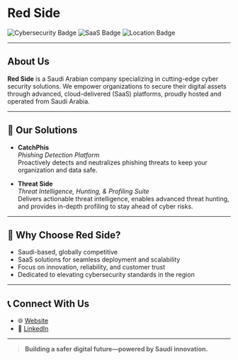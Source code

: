 # Red Side

![Cybersecurity Badge](https://img.shields.io/badge/Cybersecurity-Expert-blue?style=for-the-badge&logo=datadog)
![SaaS Badge](https://img.shields.io/badge/SaaS-Solutions-green?style=for-the-badge&logo=cloudflare)
![Location Badge](https://img.shields.io/badge/Saudi%20Arabia-Based-success?style=for-the-badge&logo=saudiarabia)

---

## About Us

**Red Side** is a Saudi Arabian company specializing in cutting-edge cyber security solutions. We empower organizations to secure their digital assets through advanced, cloud-delivered (SaaS) platforms, proudly hosted and operated from Saudi Arabia.

---

## 🚀 Our Solutions

- **CatchPhis**  
  _Phishing Detection Platform_  
  Proactively detects and neutralizes phishing threats to keep your organization and data safe.

- **Threat Side**  
  _Threat Intelligence, Hunting, & Profiling Suite_  
  Delivers actionable threat intelligence, enables advanced threat hunting, and provides in-depth profiling to stay ahead of cyber risks.

---

## 🌟 Why Choose Red Side?

- Saudi-based, globally competitive
- SaaS solutions for seamless deployment and scalability
- Focus on innovation, reliability, and customer trust
- Dedicated to elevating cybersecurity standards in the region

---

## 📞 Connect With Us

- 🌐 [Website](https://redside.sa)
- 💼 [LinkedIn](https://www.linkedin.com/company/red-side/)

---

> **Building a safer digital future—powered by Saudi innovation.**
